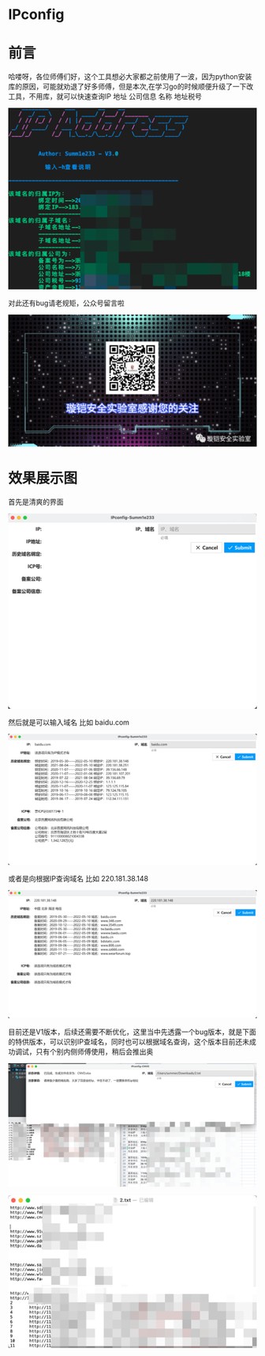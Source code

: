 # IPconfig
# 前言

哈喽呀，各位师傅们好，这个工具想必大家都之前使用了一波，因为python安装库的原因，可能就劝退了好多师傅，但是本次,在学习go的时候顺便升级了一下改工具，不用库，就可以快速查询IP 地址 公司信息 名称 地址税号

![image-20220510031024653](README.assets/image-20220510031024653.png)

对此还有bug请老规矩，公众号留言啦

![image-20220510031323203](README.assets/image-20220510031323203.png)

# 效果展示图

首先是清爽的界面

![image-20220510031417896](README.assets/image-20220510031417896.png)

然后就是可以输入域名 比如 baidu.com

![image-20220510031453913](README.assets/image-20220510031453913.png)

或者是向根据IP查询域名 比如 220.181.38.148

![image-20220510031606247](README.assets/image-20220510031606247.png)

目前还是V1版本，后续还需要不断优化，这里当中先透露一个bug版本，就是下面的特供版本，可以识别IP查域名，同时也可以根据域名查询，这个版本目前还未成功调试，只有个别内侧师傅使用，稍后会推出奥

![image-20220510031812274](README.assets/image-20220510031812274.png)

![image-20220510031950755](README.assets/image-20220510031950755.png)
